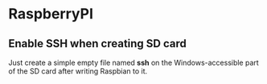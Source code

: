 # RaspberryPI

## Enable SSH when creating SD card
Just create a simple empty file named __ssh__ on the Windows-accessible part of the SD card after writing Raspbian to it.

